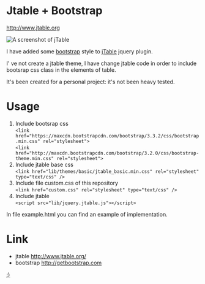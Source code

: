 Jtable + Bootstrap
======

http://www.jtable.org

![A screenshot of jTable](https://raw.githubusercontent.com/jepperpi/jtable/master/screenshot.png)

I have added some [bootstrap](https://github.com/twbs/bootstrap) style to [jTable](https://github.com/hikalkan/jtable) jquery plugin.

I' ve not create a jtable theme, I have change jtable code in order to include bootsrap css class in the elements of table.

It's been created for a personal project: it's not been heavy tested.

Usage
======

1. Include bootsrap css <br>
`<link href="https://maxcdn.bootstrapcdn.com/bootstrap/3.3.2/css/bootstrap.min.css" rel="stylesheet">`<br>
`<link href="http://maxcdn.bootstrapcdn.com/bootstrap/3.2.0/css/bootstrap-theme.min.css" rel="stylesheet">` <br>
2. Include jtable base css <br>
`<link href="lib/themes/basic/jtable_basic.min.css" rel="stylesheet" type="text/css" />`<br>
3. Include file custom.css of this repository <br>
`<link href="custom.css" rel="stylesheet" type="text/css" />`<br>
4. Include jtable <br>
`<script src="lib/jquery.jtable.js"></script>`<br>

In file example.html you can find an example of implementation.

Link
======

* jtable http://www.jtable.org/
* bootstrap http://getbootstrap.com

[:)](#top "Don't forget to smile")
